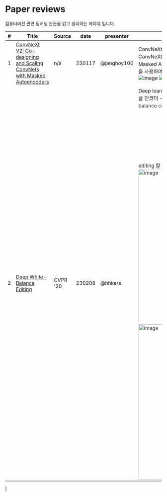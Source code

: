 
# Paper reviews
컴퓨터비전 관련 딥러닝 논문을 읽고 정리하는 페이지 입니다.

| # | Title                                                                                                             | Source   | date   | presenter | summary |
|---|-------------------------------------------------------------------------------------------------------------------|----------|--------|-----------|----------|
| 1 | [ConvNeXt V2: Co-designing and Scaling ConvNets with Masked Autoencoders](https://arxiv.org/pdf/2301.00808v1.pdf) | n/a      | 230117 | @janghoy100 | ConvNeXt Block에 GRN(Global Response Normalization)을 추가한 ConvNeXt V2로 SparseConv를 이용한 FCMAE(Fully Convolutional Masked AutoEncoder) 방식을 사용하여 학습한 모델로 ViT로 MAE방식을 사용하여 학습한 모델의 성능과 유사한 성능을 낸 논문 ![image](https://user-images.githubusercontent.com/14236195/214456500-1a750fff-e8d5-4ff6-8c07-fcb9fa989b47.png) ![image](https://user-images.githubusercontent.com/14236195/214456691-1d7c5450-de3b-4c3a-8ebf-8bd676b52190.png) ![image](https://user-images.githubusercontent.com/14236195/214456624-c937316c-12ce-455c-8cde-c98ef4ee325c.png) |
| 2 | [Deep White-Balance Editing](https://arxiv.org/pdf/2004.01354.pdf) | CVPR '20      | 230208 | @hhkers | Deep learning을 활용한 sRGB 이미지의 화이트밸런스 수정 방법 제안. 싱글 인코더 - 멀티 디코더 아키텍쳐를 사용하였고 이를 통해 잘못된 white balance correction 뿐 아니라 사용자 요구에 맞게 다양한 조명 환경으로 editing 할 수 있다. <img width="188" alt="image" src="https://user-images.githubusercontent.com/74969432/217351296-3b483bc5-6edb-4e1e-97f3-96c43367972c.png"> <img width="500" alt="image" src="https://user-images.githubusercontent.com/74969432/217350443-74f609cc-a58f-451a-adad-fe9c8d04682e.png"> <img width="500" alt="image" src="https://user-images.githubusercontent.com/74969432/217351059-aa4fdfb8-b68d-42c7-a055-4cc1e4067ffc.png">
|
